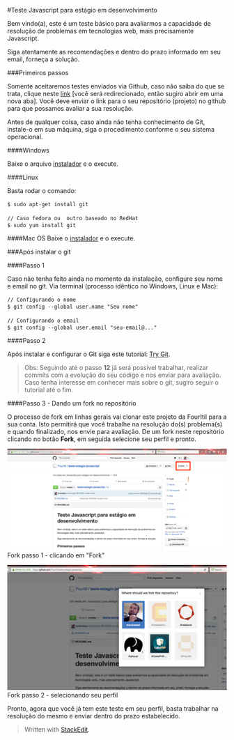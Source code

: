 #Teste Javascript para estágio em desenvolvimento


Bem vindo(a), este é um teste básico para avaliarmos a capacidade de resolução de problemas em tecnologias web, mais precisamente Javascript.

Siga atentamente as recomendações e dentro do prazo informado em seu email, forneça a solução.


###Primeiros passos

Somente aceitaremos testes enviados via Github, caso não saiba do que se trata, clique neste [link](https://github.com/) [você será redirecionado, então sugiro abrir em uma nova aba]. Você deve enviar o link para o seu repositório (projeto) no github para que possamos avaliar a sua resolução.

Antes de qualquer coisa, caso ainda não tenha conhecimento de Git, instale-o em sua máquina, siga o procedimento conforme o seu sistema operacional.

####Windows

Baixe o arquivo [instalador](https://git-scm.com/download/win) e o execute.

####Linux

Basta rodar o comando:
```shell
$ sudo apt-get install git

// Caso fedora ou  outro baseado no RedHat
$ sudo yum install git
```

####Mac OS
Baixe o [instalador](http://git-scm.com/download/mac) e o execute.

###Após instalar o git

####Passo 1

Caso não tenha feito ainda no momento da instalação, configure seu nome e email no git.
Via terminal (processo idêntico no Windows, Linux e Mac):

```shell
// Configurando o nome
$ git config --global user.name "Seu nome"

// Configurando o email
$ git config --global user.email "seu-email@..."
```


####Passo 2

Após instalar e configurar o Git siga este tutorial: [Try Git](https://try.github.io/levels/1/challenges/1). 

>Obs: Seguindo até o passo **12** já será possível trabalhar, realizar commits com a evolução do seu código e nos enviar para avaliação. Caso tenha interesse em conhecer mais sobre o git, sugiro seguir o tutorial até o fim.


####Passo 3 - Dando um fork no repositório

O processo de fork em linhas gerais vai clonar este projeto da FourItil para a sua conta. Isto permitirá que você trabalhe na resolução do(s) problema(s) e quando finalizado, nos envie para avaliação. De um fork neste repositório clicando no botão **Fork**, em seguida selecione seu perfil e pronto.

![clicando em "Fork"](https://github.com/FourItil/teste-estagio-javascript/blob/master/images/fork-1.png?raw=true)
Fork passo 1 - clicando em "Fork"


![selecionando seu perfil](https://github.com/FourItil/teste-estagio-javascript/blob/master/images/fork-2.png?raw=true)
Fork passo 2 - selecionando seu perfil


Pronto, agora que você já tem este teste em seu perfil, basta trabalhar na resolução do mesmo e enviar dentro do prazo estabelecido.






> Written with [StackEdit](https://stackedit.io/).

